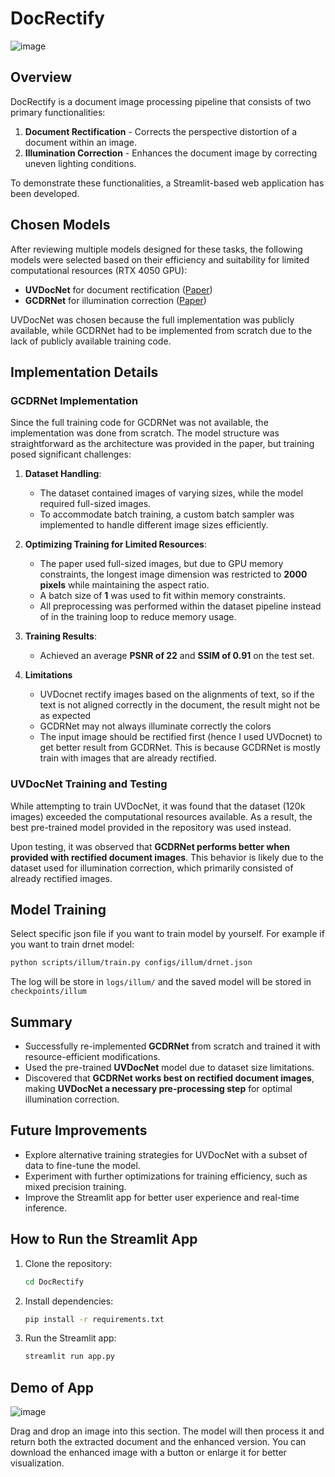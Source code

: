 # DocRectify
![image](https://github.com/user-attachments/assets/7519066d-a8ce-490e-9498-4d3c630b7e20)

## Overview
DocRectify is a document image processing pipeline that consists of two primary functionalities:

1. **Document Rectification** - Corrects the perspective distortion of a document within an image.
2. **Illumination Correction** - Enhances the document image by correcting uneven lighting conditions.

To demonstrate these functionalities, a Streamlit-based web application has been developed.

## Chosen Models
After reviewing multiple models designed for these tasks, the following models were selected based on their efficiency and suitability for limited computational resources (RTX 4050 GPU):

- **UVDocNet** for document rectification ([Paper](https://arxiv.org/abs/2302.02887))
- **GCDRNet** for illumination correction ([Paper](https://ieeexplore.ieee.org/document/10268585))

UVDocNet was chosen because the full implementation was publicly available, while GCDRNet had to be implemented from scratch due to the lack of publicly available training code.

## Implementation Details
### GCDRNet Implementation
Since the full training code for GCDRNet was not available, the implementation was done from scratch. The model structure was straightforward as the architecture was provided in the paper, but training posed significant challenges:

1. **Dataset Handling**:
   - The dataset contained images of varying sizes, while the model required full-sized images.
   - To accommodate batch training, a custom batch sampler was implemented to handle different image sizes efficiently.

2. **Optimizing Training for Limited Resources**:
   - The paper used full-sized images, but due to GPU memory constraints, the longest image dimension was restricted to **2000 pixels** while maintaining the aspect ratio.
   - A batch size of **1** was used to fit within memory constraints.
   - All preprocessing was performed within the dataset pipeline instead of in the training loop to reduce memory usage.

3. **Training Results**:
   - Achieved an average **PSNR of 22** and **SSIM of 0.91** on the test set.

4. **Limitations**
   - UVDocnet rectify images based on the alignments of text, so if the text is not aligned correctly in the document, the result might not be as expected
   - GCDRNet may not always illuminate correctly the colors
   - The input image should be rectified first (hence I used UVDocnet) to get better result from GCDRNet. This is because GCDRNet is mostly train with images that are already rectified. 

### UVDocNet Training and Testing
While attempting to train UVDocNet, it was found that the dataset (120k images) exceeded the computational resources available. As a result, the best pre-trained model provided in the repository was used instead.

Upon testing, it was observed that **GCDRNet performs better when provided with rectified document images**. This behavior is likely due to the dataset used for illumination correction, which primarily consisted of already rectified images.

## Model Training
Select specific json file if you want to train model by yourself. For example if you want to train drnet model: 
```bash
python scripts/illum/train.py configs/illum/drnet.json
```
The log will be store in `logs/illum/` and the saved model will be stored in `checkpoints/illum`
 
## Summary
- Successfully re-implemented **GCDRNet** from scratch and trained it with resource-efficient modifications.
- Used the pre-trained **UVDocNet** model due to dataset size limitations.
- Discovered that **GCDRNet works best on rectified document images**, making **UVDocNet a necessary pre-processing step** for optimal illumination correction.

## Future Improvements
- Explore alternative training strategies for UVDocNet with a subset of data to fine-tune the model.
- Experiment with further optimizations for training efficiency, such as mixed precision training.
- Improve the Streamlit app for better user experience and real-time inference.

## How to Run the Streamlit App
1. Clone the repository:
   ```bash
   cd DocRectify
   ```
2. Install dependencies:
   ```bash
   pip install -r requirements.txt
   ```
3. Run the Streamlit app:
   ```bash
   streamlit run app.py
   ```

## Demo of App
![image](https://github.com/user-attachments/assets/6306203b-3f64-4e52-bef9-04ab06b3377b)

Drag and drop an image into this section. The model will then process it and return both the extracted document and the enhanced version. You can download the enhanced image with a button or enlarge it for better visualization.
